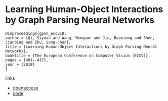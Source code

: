 # Learning Human-Object Interactions by Graph Parsing Neural Networks

```
@inproceedings{gpnn_eccv18,
author = {Qi, Siyuan and Wang, Wenguan and Jia, Baoxiong and Shen, Jianbing and Zhu, Song-Chun},
title = {Learning Human-Object Interactions by Graph Parsing Neural Networks},
booktitle = {The European Conference on Computer Vision (ECCV)},
pages = {401--417},
year = {2018}
}
```

links
- [openaccess](http://openaccess.thecvf.com/content_ECCV_2018/html/Siyuan_Qi_Learning_Human-Object_Interactions_ECCV_2018_paper.html)
- [code](https://github.com/SiyuanQi/gpnn)
